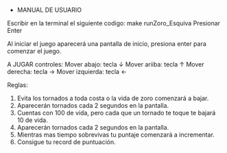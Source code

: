 - MANUAL DE USUARIO

Escribir en la terminal el siguiente codigo: make runZoro_Esquiva
Presionar Enter

Al iniciar el juego aparecerá una pantalla de inicio, presiona enter para comenzar el juego.


A JUGAR
controles:
Mover abajo: tecla ↓ 
Mover ariiba: tecla ↑ 
Mover derecha: tecla → 
Mover izquierda: tecla ← 

Reglas:
1. Evita los tornados a toda costa o la vida de zoro comenzará a bajar.
2. Aparecerán tornados cada 2 segundos en la pantalla.
3. Cuentas con 100 de vida, pero cada que un tornado te toque te bajará 10 de vida.
4. Aparecerán tornados cada 2 segundos en la pantalla.
5. Mientras mas tiempo sobrevivas tu puntaje comenzará a incrementar.
6. Consigue tu record de puntuación.

